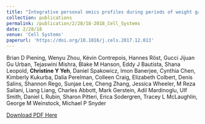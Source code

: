 ```yaml
---
title: "Integrative personal omics profiles during periods of weight gain and loss"
collection: publications
permalink: /publication/2/28/18-2018_Cell_Systems
date: 2/28/18
venue: 'Cell Systems'
paperurl: 'https://doi.org/10.1016/j.cels.2017.12.013'
---
```

Brian D Piening, Wenyu Zhou, Kévin Contrepois, Hannes Röst, Gucci Jijuan Gu Urban, Tejaswini Mishra, Blake M Hanson, Eddy J Bautista, Shana Leopold, **Christine Y Yeh**, Daniel Spakowicz, Imon Banerjee, Cynthia Chen, Kimberly Kukurba, Dalia Perelman, Colleen Craig, Elizabeth Colbert, Denis Salins, Shannon Rego, Sunjae Lee, Cheng Zhang, Jessica Wheeler, M Reza Sailani, Liang Liang, Charles Abbott, Mark Gerstein, Adil Mardinoglu, Ulf Smith, Daniel L Rubin, Sharon Pitteri, Erica Sodergren, Tracey L McLaughlin, George M Weinstock, Michael P Snyder

[Download PDF Here](http://christineyyeh.github.io/files/2018_Cell_Systems.pdf)
